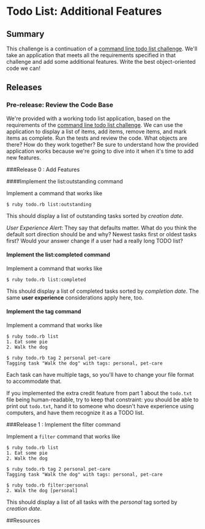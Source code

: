 # Todo List: Additional Features 
 

## Summary 
This challenge is a continuation of a [command line todo list challenge][].  We'll take an application that meets all the requirements specified in that challenge and add some additional features.  Write the best object-oriented code we can!


## Releases
### Pre-release: Review the Code Base
We're provided with a working todo list application, based on the requirements of the [command line todo list challenge][].  We can use the application to display a list of items, add items, remove items, and mark items as complete.  Run the tests and review the code.  What objects are there?  How do they work together?  Be sure to understand how the provided application works because we're going to dive into it when it's time to add new features.


###Release 0 : Add Features

####Implement the list:outstanding command

Implement a command that works like

```text
$ ruby todo.rb list:outstanding
```

This should display a list of outstanding tasks sorted by *creation date*.

*User Experience Alert*: They say that defaults matter.  What do you think the default sort direction should be and why?  Newest tasks first or oldest tasks first?  Would your answer change if a user had a really long TODO list?

#### Implement the list:completed command

Implement a command that works like

```text
$ ruby todo.rb list:completed
```

This should display a list of completed tasks sorted by *completion date*.  The same **user experience** considerations apply here, too.

#### Implement the tag command

Implement a command that works like

```text
$ ruby todo.rb list
1. Eat some pie
2. Walk the dog

$ ruby todo.rb tag 2 personal pet-care
Tagging task "Walk the dog" with tags: personal, pet-care
```

Each task can have multiple tags, so you'll have to change your file format to accommodate that.  

If you implemented the extra credit feature from part 1 about the `todo.txt` file being human-readable, try to keep that constraint: you should be able to print out `todo.txt`, hand it to someone who doesn't have experience using computers, and have them recognize it as a TODO list.

###Release 1 : Implement the filter command

Implement a `filter` command that works like

```text
$ ruby todo.rb list
1. Eat some pie
2. Walk the dog

$ ruby todo.rb tag 2 personal pet-care
Tagging task "Walk the dog" with tags: personal, pet-care

$ ruby todo.rb filter:personal
2. Walk the dog [personal]
```

This should display a list of all tasks with the *personal* tag sorted by *creation date*.


<!-- ##Optimize Your Learning  -->

##Resources


[command line todo list challenge]: ../../../ruby-todos-1-0-core-features-challenge